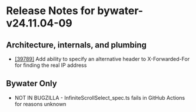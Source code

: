 
# Release Notes for bywater-v24.11.04-09

## Architecture, internals, and plumbing

- [[39789]](http://bugs.koha-community.org/bugzilla3/show_bug.cgi?id=39789) Add ability to specify an alternative header to X-Forwarded-For for finding the real IP address

## Bywater Only

- NOT IN BUGZILLA - InfiniteScrollSelect_spec.ts fails in GitHub Actions for reasons unknown


